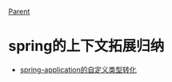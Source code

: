 [Parent](../README.md)

# spring的上下文拓展归纳

- [spring-application的自定义类型转化](spring-applicationcontext/spring如何为为Bean赋值.md)


